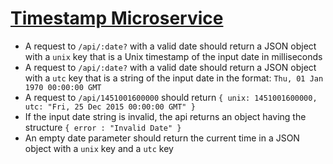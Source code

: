 
# [Timestamp Microservice](https://www.freecodecamp.org/learn/apis-and-microservices/apis-and-microservices-projects/timestamp-microservice)

- A request to `/api/:date?` with a valid date should return a JSON object with a `unix` key that is a Unix timestamp of the input date in milliseconds
- A request to `/api/:date?` with a valid date should return a JSON object with a `utc` key that is a string of the input date in the format: `Thu, 01 Jan 1970 00:00:00 GMT`
- A request to `/api/1451001600000` should return `{ unix: 1451001600000, utc: "Fri, 25 Dec 2015 00:00:00 GMT" }`
- If the input date string is invalid, the api returns an object having the structure `{ error : "Invalid Date" }`
- An empty date parameter should return the current time in a JSON object with a `unix` key and a `utc` key
